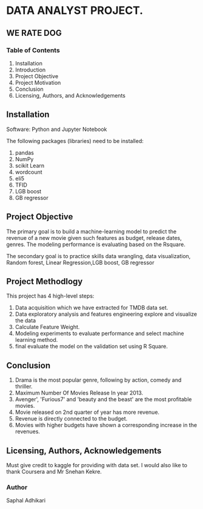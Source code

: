 
# DATA ANALYST PROJECT.
## WE RATE DOG


### Table of Contents
1. Installation
2. Introduction
3. Project Objective	
4. Project Motivation
5. Conclusion
6. Licensing, Authors, and Acknowledgements



<h2>Installation</h2>
Software: Python and Jupyter Notebook

The following packages (libraries) need to be installed:

1. pandas
2. NumPy
3. scikit Learn
4. wordcount
5. eli5
6. TFID
7. LGB boost
8. GB regressor

<h2>Project Objective</h2>
The primary goal is to build a machine-learning model to predict the revenue of a new movie given such features as budget, release dates, genres. The modeling performance is evaluating based on the Rsquare.

The secondary goal is to practice skills data wrangling, data visualization, Random forest, Linear Regression,LGB boost, GB regressor

<h2>Project  Methodlogy</h2>

This project has 4 high-level steps:

1. Data acquisition which we have extracted for TMDB data set.
2. Data exploratory analysis and features engineering explore and visualize the data
3. Calculate Feature Weight.
4. Modeling experiments to evaluate performance and select machine learning method.
5. final evaluate the model on the validation set using R Square.

<h2>Conclusion</h2>

1. Drama is the most popular genre, following by action, comedy and thriller.
2. Maximum Number Of Movies Release In year 2013.
3. Avenger', 'Furious7' and 'beauty and the beast' are the most profitable movies.
4. Movie released on 2nd quarter of year has more revenue.
5. Revenue is directly connected to the budget.
6. Movies with higher budgets have shown a corresponding increase in the revenues.

<h2>Licensing, Authors, Acknowledgements</h2>


Must give credit to kaggle for providing with data set. I would also like to thank Coursera and Mr Snehan Kekre.

### Author
Saphal Adhikari




